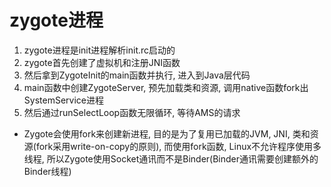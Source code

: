 # zygote进程

1. zygote进程是init进程解析init.rc启动的
2. zygote首先创建了虚拟机和注册JNI函数
3. 然后拿到ZygoteInit的main函数并执行, 进入到Java层代码
4. main函数中创建ZygoteServer, 预先加载类和资源, 调用native函数fork出SystemService进程
5. 然后通过runSelectLoop函数无限循环, 等待AMS的请求

* Zygote会使用fork来创建新进程, 目的是为了复用已加载的JVM, JNI, 类和资源(fork采用write-on-copy的原则), 而使用fork函数, Linux不允许程序使用多线程, 所以Zygote使用Socket通讯而不是Binder(Binder通讯需要创建额外的Binder线程)
